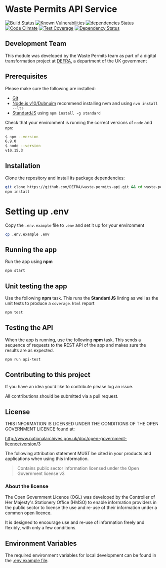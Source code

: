 # Waste Permits API Service

[![Build Status](https://travis-ci.org/DEFRA/waste-permits-api.svg?branch=master)](https://travis-ci.org/DEFRA/waste-permits-api)
[![Known Vulnerabilities](https://snyk.io/test/github/defra/waste-permits-api/badge.svg)](https://snyk.io/test/github/defra/waste-permits-api)
[![dependencies Status](https://david-dm.org/defra/waste-permits-api/status.svg)](https://david-dm.org/defra/waste-permits-api)
[![Code Climate](https://codeclimate.com/github/DEFRA/waste-permits-api/badges/gpa.svg)](https://codeclimate.com/github/DEFRA/waste-permits-api)
[![Test Coverage](https://codeclimate.com/github/DEFRA/waste-permits-api/badges/coverage.svg)](https://codeclimate.com/github/DEFRA/waste-permits-api/coverage)
[![Dependency Status](https://dependencyci.com/github/DEFRA/waste-permits-api/badge)](https://dependencyci.com/github/DEFRA/waste-permits-api)

## Development Team

This module was developed by the Waste Permits team as part of a digital transformation project at [DEFRA](https://www.gov.uk/government/organisations/department-for-environment-food-rural-affairs), a department of the UK government

## Prerequisites

Please make sure the following are installed:

- [Git](https://git-scm.com/book/en/v2/Getting-Started-Installing-Git)
- [Node.js v10/Dubnuim](https://nodejs.org/en/) recommend
  installing nvm and using `nvm install --lts`
- [StandardJS](https://standardjs.com/) using `npm install -g standard`

Check that your environment is running the correct versions of `node` and `npm`:
```bash
$ npm --version
6.9.0
$ node --version
v10.15.3
```

## Installation

Clone the repository and install its package
dependencies:

```bash
git clone https://github.com/DEFRA/waste-permits-api.git && cd waste-permits-api
npm install
```

# Setting up .env

Copy the `.env.example` file to `.env` and set it up for your
environment

```bash
cp .env.example .env
```

## Running the app

Run the app using  **npm**

```bash
npm start
```

## Unit testing the app

Use the following **npm** task. This runs the **StandardJS**
linting as well as the unit tests to produce a `coverage.html`
report

```bash
npm test
```

## Testing the API

When the app is running, use the following **npm** task. This sends a sequence of requests to the REST API of the app and makes sure the results are as expected.

```bash
npm run api-test
```

## Contributing to this project

If you have an idea you'd like to contribute please log an issue.

All contributions should be submitted via a pull request.

## License

THIS INFORMATION IS LICENSED UNDER THE CONDITIONS OF THE OPEN
GOVERNMENT LICENCE found at:

<http://www.nationalarchives.gov.uk/doc/open-government-licence/version/3>

The following attribution statement MUST be cited in your products
and applications when using this information.

>Contains public sector information licensed under the Open
>Government license v3

### About the license

The Open Government Licence (OGL) was developed by the Controller
of Her Majesty's Stationery Office (HMSO) to enable information
providers in the public sector to license the use and re-use of
their information under a common open licence.

It is designed to encourage use and re-use of information freely
and flexibly, with only a few conditions.

## Environment Variables

The required environment variables for local development can be found in the [.env.example file](./.env.example).